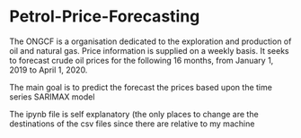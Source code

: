 # Petrol-Price-Forecasting
The ONGCF is a organisation dedicated to the exploration and production of oil and natural gas. Price information is supplied on a weekly basis. It seeks to forecast crude oil prices for the following 16 months, from January 1, 2019 to April 1, 2020.

The main goal is to predict the forecast the prices based upon the time series SARIMAX model

The ipynb file is self explanatory (the only places to change are the destinations of the csv files since there are relative to my machine

